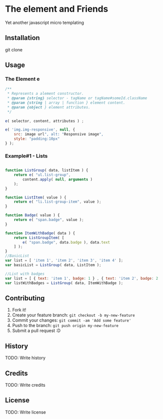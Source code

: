 # The element and Friends

Yet another javascript micro templating 

## Installation

git clone

## Usage
### The Element e

```javascript
/**
 * Represents a alement constructor.
 * @param {string} selector - tagName or tagName#someId.className
 * @param {string | array | function } element content.
 * @param {object } element attributes.
 */
 
e( selector, content, attributes ) ;

e( 'img.img-responsive', null, {
    src: image url", alt: "Responsive image",
    style: "padding:10px" 
} );

```


### Example#1 - Lists
```javascript

function ListGroup( data, listItem ) {
    return e( "ul.list-group",
        content.apply( null, arguments )
    );
}

function ListItem( value ) {
    return e( "li.list-group-item", value );
}

function Badge( value ) {
    return e( "span.badge", value );
}

function ItemWithBadge( data ) {
    return ListGroupItem( [
        e( "span.badge", data.badge ), data.text
    ] );
}
//BasicList
var list = [ 'item 1', 'item 2', 'item 3', 'item 4' ];
var basicList = ListGroup( data, ListItem );

//List with badges
var list = [ { text: 'item 1', badge: 1 } , { text: 'item 2', badge: 2 } ];
var listWithBadges = ListGroup( data, ItemWithBadge );
```

## Contributing

1. Fork it!
2. Create your feature branch: `git checkout -b my-new-feature`
3. Commit your changes: `git commit -am 'Add some feature'`
4. Push to the branch: `git push origin my-new-feature`
5. Submit a pull request :D

## History

TODO: Write history

## Credits

TODO: Write credits

## License

TODO: Write license

